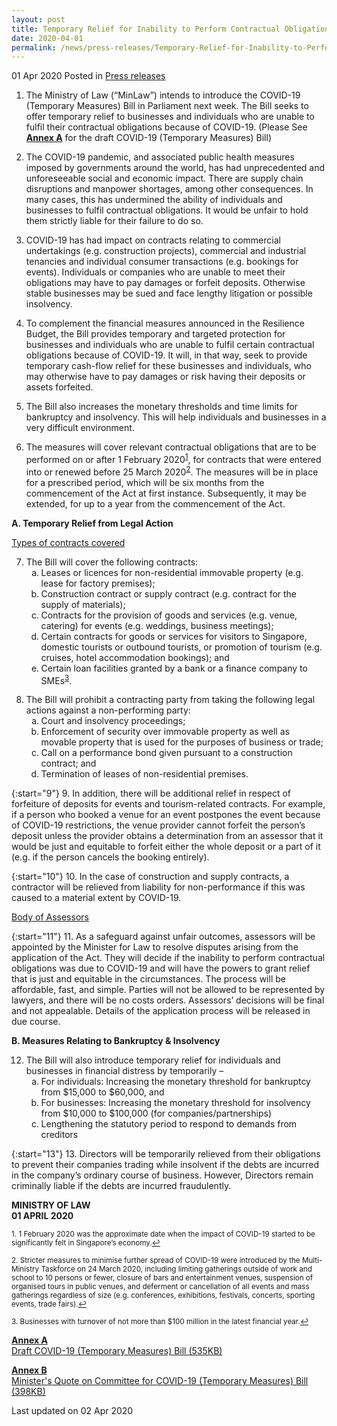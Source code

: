 ```yaml
---
layout: post
title: Temporary Relief for Inability to Perform Contractual Obligations due to Coronavirus Disease 2019 (COVID-19) Situation
date: 2020-04-01
permalink: /news/press-releases/Temporary-Relief-for-Inability-to-Perform-Contractual-Obligations-due-to-Coronavirus-Disease-2019-COVID-19-Situation
---
```


01 Apr 2020 Posted in [Press releases](/news/press-releases)

1.	The Ministry of Law (“MinLaw”) intends to introduce the COVID-19 (Temporary Measures) Bill in Parliament next week. The Bill seeks to offer temporary relief to businesses and individuals who are unable to fulfil their contractual obligations because of COVID-19. (Please See **<u>Annex A</u>** for the draft COVID-19 (Temporary Measures) Bill)

2.	The COVID-19 pandemic, and associated public health measures imposed by governments around the world, has had unprecedented and unforeseeable social and economic impact. There are supply chain disruptions and manpower shortages, among other consequences. In many cases, this has undermined the ability of individuals and businesses to fulfil contractual obligations. It would be unfair to hold them strictly liable for their failure to do so. 

3.	COVID-19 has had impact on contracts relating to commercial undertakings (e.g. construction projects), commercial and industrial tenancies and individual consumer transactions (e.g. bookings for events). Individuals or companies who are unable to meet their obligations may have to pay damages or forfeit deposits. Otherwise stable businesses may be sued and face lengthy litigation or possible insolvency.

4.	To complement the financial measures announced in the Resilience Budget, the Bill provides temporary and targeted protection for businesses and individuals who are unable to fulfil certain contractual obligations because of COVID-19. It will, in that way, seek to provide temporary cash-flow relief for these businesses and individuals, who may otherwise have to pay damages or risk having their deposits or assets forfeited. 

5.	The Bill also increases the monetary thresholds and time limits for bankruptcy and insolvency. This will help individuals and businesses in a very difficult environment. 

6.	The measures will cover relevant contractual obligations that are to be performed on or after 1 February 2020<sup><a href="#fn1" id="ref1">1</a></sup>, for contracts that were entered into or renewed before 25 March 2020<sup><a href="#fn2" id="ref2">2</a></sup>. The measures will be in place for a prescribed period, which will be six months from the commencement of the Act at first instance. Subsequently, it may be extended, for up to a year from the commencement of the Act.

**A.	Temporary Relief from Legal Action**

<u>Types of contracts covered</u>

<ol start="7">
<li>  The Bill will cover the following contracts:

<ol style="list-style-type: lower-alpha">
<li>  Leases or licences for non-residential immovable property (e.g. lease for factory premises);</li>
<li>  Construction contract or supply contract (e.g. contract for the supply of materials);</li>
<li>  Contracts for the provision of goods and services (e.g. venue, catering) for events (e.g. weddings, business meetings);</li>
<li>  Certain contracts for goods or services for visitors to Singapore, domestic tourists or outbound tourists, or promotion of tourism (e.g. cruises, hotel accommodation bookings); and</li>
<li>  Certain loan facilities granted by a bank or a finance company to SMEs<sup><a href="#fn3" id="ref3">3</a></sup>.</li>
</ol>
  
</li>  
</ol>

<ol start="8">
<li>  The Bill will prohibit a contracting party from taking the following legal actions against a non-performing party:

<ol style="list-style-type: lower-alpha">
<li>  Court and insolvency proceedings;</li>
<li>  Enforcement of security over immovable property as well as movable property that is used for the purposes of business or trade;</li>
<li>  Call on a performance bond given pursuant to a construction contract; and</li>
<li>  Termination of leases of non-residential premises.</li>
</ol>
  
</li>  
</ol>

{:start="9"}
9.	In addition, there will be additional relief in respect of forfeiture of deposits for events and tourism-related contracts. For example, if a person who booked a venue for an event postpones the event because of COVID-19 restrictions, the venue provider cannot forfeit the person’s deposit unless the provider obtains a determination from an assessor that it would be just and equitable to forfeit either the whole deposit or a part of it (e.g. if the person cancels the booking entirely). 

{:start="10"}
10.	In the case of construction and supply contracts, a contractor will be relieved from liability for non-performance if this was caused to a material extent by COVID-19. 

<u>Body of Assessors</u>

{:start="11"}
11.	As a safeguard against unfair outcomes, assessors will be appointed by the Minister for Law to resolve disputes arising from the application of the Act. They will decide if the inability to perform contractual obligations was due to COVID-19 and will have the powers to grant relief that is just and equitable in the circumstances. The process will be affordable, fast, and simple. Parties will not be allowed to be represented by lawyers, and there will be no costs orders. Assessors’ decisions will be final and not appealable. Details of the application process will be released in due course.

**B.	Measures Relating to Bankruptcy & Insolvency** 

<ol start="12">
<li>  The Bill will also introduce temporary relief for individuals and businesses in financial distress by temporarily –

<ol style="list-style-type: lower-alpha">
<li>  For individuals: Increasing the monetary threshold for bankruptcy from $15,000 to $60,000, and</li>
<li>  For businesses: Increasing the monetary threshold for insolvency from $10,000 to $100,000 (for companies/partnerships)</li>
<li>  Lengthening the statutory period to respond to demands from creditors</li>
</ol>
  
</li>  
</ol>

{:start="13"}
13.	Directors will be temporarily relieved from their obligations to prevent their companies trading while insolvent if the debts are incurred in the company’s ordinary course of business. However, Directors remain criminally liable if the debts are incurred fraudulently. 

<b>MINISTRY OF LAW</b>
<br>
<b>01 APRIL 2020</b>

<p><sup id="fn1">1. 1 February 2020 was the approximate date when the impact of COVID-19 started to be significantly felt in Singapore’s economy.<a href="#ref1" title="Jump back to footnote 1 in the text.">↩</a></sup></p>

<p><sup id="fn2">2. Stricter measures to minimise further spread of COVID-19 were introduced by the Multi-Ministry Taskforce on 24 March 2020, including limiting gatherings outside of work and school to 10 persons or fewer, closure of bars and entertainment venues, suspension of organised tours in public venues, and deferment or cancellation of all events and mass gatherings regardless of size (e.g. conferences, exhibitions, festivals, concerts, sporting events, trade fairs).<a href="#ref2" title="Jump back to footnote 2 in the text.">↩</a></sup></p>

<p><sup id="fn3">3. Businesses with turnover of not more than $100 million in the latest financial year.<a href="#ref3" title="Jump back to footnote 3 in the text.">↩</a></sup></p>

**<u>Annex A</u>**<br>
[Draft COVID-19 (Temporary Measures) Bill (535KB)](/files/news/press-releases/2020/3/COVID-19_Temporary_Measures_Bill-DRAFT.pdf)<br>

**<u>Annex B</u>**<br>
[Minister's Quote on Committee for COVID-19 (Temporary Measures) Bill (398KB)](/files/news/press-releases/2020/3/Minister's_quote_on_Committee_for_COVID-19_Temporary_Measures_Bill.pdf)<br>

<p class="right-side-updated">Last updated on 02 Apr 2020</p>
